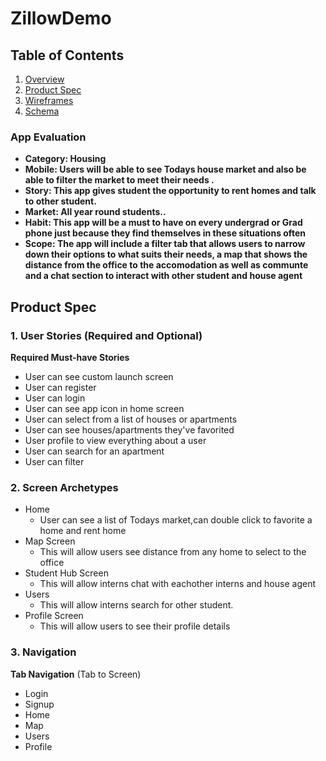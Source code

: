 # ZillowDemo

## Table of Contents
1. [Overview](#Overview)
1. [Product Spec](#Product-Spec)
1. [Wireframes](#Wireframes)
2. [Schema](#Schema)


### App Evaluation
- **Category: Housing**
- **Mobile: Users will be able to see Todays house market and also be able to filter the market to meet their needs .**
- **Story: This app gives student the opportunity to rent homes and talk to other student.**
- **Market: All year round students..**
- **Habit: This app will be a must to have on every undergrad or Grad phone just because they find themselves in these situations often**
- **Scope: The app will include a filter tab that allows users to narrow down their options to what suits their needs, a map that shows the distance from the office to the accomodation as well as communte and a chat section to interact with other student and house agent**

## Product Spec

### 1. User Stories (Required and Optional)

**Required Must-have Stories**
* User can see custom launch screen
* User can register 
* User can login
* User can see app icon in home screen
* User can select from a list of houses or apartments
* User can see houses/apartments they've favorited
* User profile to view everything about a user
* User can search for an apartment
* User can filter 
    


### 2. Screen Archetypes

* Home 
   * User can see a list of Todays market,can double click to favorite a home and rent home
* Map Screen
   * This will allow users see distance from any home to select to the office
* Student Hub Screen
   * This will allow interns chat with eachother interns and house agent 
* Users
   * This will allow interns search for other student.
* Profile Screen
   * This will allow users to see their profile details
 

### 3. Navigation

**Tab Navigation** (Tab to Screen)

* Login
* Signup
* Home
* Map
* Users
* Profile
